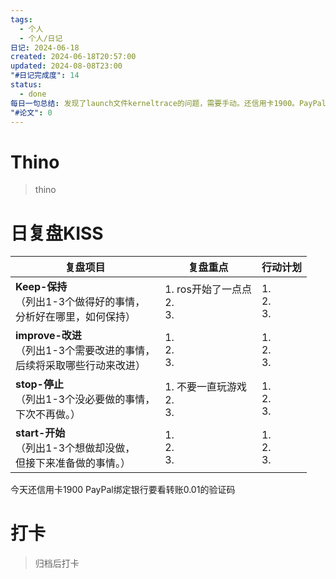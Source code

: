 ```yaml
---
tags:
  - 个人
  - 个人/日记
日记: 2024-06-18
created: 2024-06-18T20:57:00
updated: 2024-08-08T23:00
"#日记完成度": 14
status:
  - done
每日一句总结: 发现了launch文件kerneltrace的问题，需要手动。还信用卡1900。PayPal绑定银行要看转账0.01的验证码
"#论文": 0
---
```


# Thino
> thino

# 日复盘KISS
| **复盘项目**                                             | **复盘重点**                   | **行动计划**          |
| ---------------------------------------------------- | -------------------------- | ----------------- |
| **Keep-保持**<br>（列出1-3个做得好的事情，<br>   分析好在哪里，如何保持）     | 1.  ros开始了一点点<br>2. <br>3. | 1.  <br>2. <br>3. |
| **improve-改进**<br>（列出1-3个需要改进的事情，<br>  后续将采取哪些行动来改进） | 1.  <br>2. <br>3.          | 1.  <br>2. <br>3. |
| **stop-停止**<br>（列出1-3个没必要做的事情，<br>下次不再做。）            | 1.  不要一直玩游戏<br>2. <br>3.   | 1.  <br>2. <br>3. |
| **start-开始**<br>（列出1-3个想做却没做，<br>但接下来准备做的事情。）        | 1.  <br>2. <br>3.          | 1.  <br>2. <br>3. |

今天还信用卡1900
PayPal绑定银行要看转账0.01的验证码

# 打卡
> 归档后打卡



